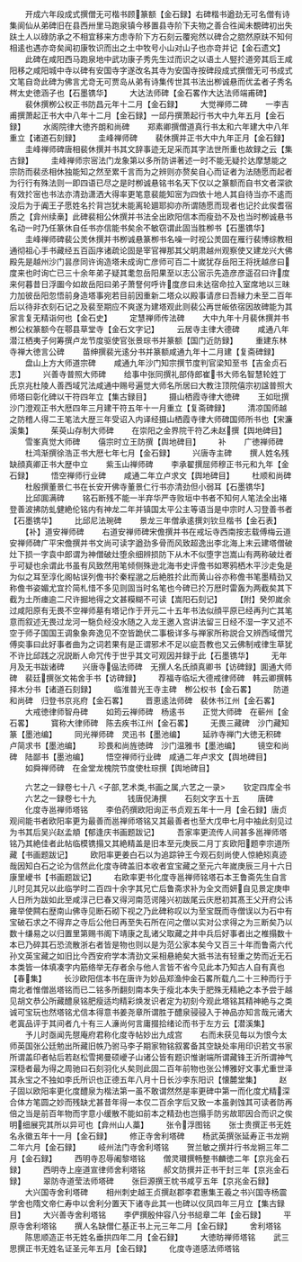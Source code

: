 <!-- { "loadSidebar": true } -->
　　开成六年段成式撰僧无可楷书顾篆额【金石録】右碑楷书遒劲无可名僧有诗集阆仙从弟碑旧在县西卅里马跑泉镇今移置县寺阶下夫物之善合徃闻未覩碑初出失趺土人以碌防承之不相宜移来方虑寺阶下方石刻云覆宛然以碑合之脗然原趺不知何相逺也遇亦竒矣闻初康牧识而出之土中牧号小山对山子也亦竒并记【金石遗文】
　　此碑在咸阳西马跑泉地中武功康子秀先生过而识之以语土人竪扵道旁其后王咸阳移之咸阳城中寺以碑有安国寺字遂改名其寺为安国寺按碑段成式撰僧无可书成式文笔自竒此碑为佛言尤竒无可贾岛从弟有诗集传世其书法出栁诚悬而优孟者子秀名梣太史徳涵子也【石墨镌华】
　　大达法师碑【金石畧作大达法师端甫碑】
　　裴休撰栁公权正书防昌元年十二月【金石録】
　　大觉禅师二碑
　　一李吉甫撰萧起正书大中八年十二月【金石録】一邱丹撰萧起行书大中九年五月【金石録】
　　水阁院律大徳齐朗和尚碑
　　郑素卿撰僧道真行书太和六年建大中八年重立【诸道石刻録】
　　圭峰禅师碑
　　裴休撰并正书大中九年正月【金石録】
　　圭峰禅师碑唐相裴休撰并书其文辞事迹无足采而其字法世所重也故録之云【集古録】
　　圭峰禅师宗宻法门龙象第以多所防讲著述一时不能无疑扵达摩慧能之宗防而裴丞相休独能知之然至累千言而为之辨则亦赘矣自心而证者为法随愿而起者为行行有殊法则一即四语已尽之是时栁诚悬铭书名天下仅以之篆额而自书文者深欲有效扵宻也书法亦清劲潇洒大得率更笔意裴能知宻为四依十地人其自待当亦不逺而没后为于阗王子愿姓名扵背岂犹未能离轮廽耶抑亦所谓随愿而现者也记扵此俟耆宿质之【弇州续槀】此碑裴相公休撰并书法全出欧阳信本而瘦劲不及也当时栁诚悬书名动一时乃任篆休自任书亦信能书矣余不敏窃谓此固当胜栁书【石墨镌华】
　　圭峰禅师碑裴公羙休撰并书栁诚悬篆栁书名噪一时视公羙固在雁行裴博综教相通彻祖心手书藏经五百函序诸疏论固是宰官禅那其父眀肃越州观察使又建龙兴大佛殿先是越州沙门昙彦同许询造塔未成询亡彦师可百二十嵗犹存岳阳王将抚越彦曰度来也时询亡已三十余年弟子疑其耄忽岳阳果至以志公宻示先造彦彦遥召曰许度来何暮昔日浮圗今如故岳阳曰弟子萧詧何呼许度彦曰未达宿命拉入室席地以三昧力加彼岳阳忽悟前身造塔事宛若目前因重新二塔众以殿事请彦曰吾縁力未至二百年后以待非衣刻石记之及裴至期应不爽遂为建塔观此则裴公再世皈依宿因故碑能为其家言复无精诣何也【金石史】
　　定慧禅师传法碑
　　大中九年十月裴休撰并书栁公权篆额今在鄠县草堂寺【金石文字记】
　　云居寺主律大德碑
　　咸通八年潜江栖夷子何筹撰卢龙节度驱使官张景琮书并篆额【国门近防録】
　　重建东林寺禅大徳言公碑
　　苗绅撰裴光逺分书并篆额咸通九年十二月建【复斋碑録】
　　盘山上方大师道宗碑
　　咸通九年沙门知宗撰节度判官梁知至书【吉金贞石志】
　　兴善寺普照大师碑
　　给事中张同撰礼部侍郎崔书大师名智慧轮姓丁氏京兆杜陵人善西域咒法咸通中赐号遍觉大师名所居曰大教注顶院僖宗初諡普照大师塔曰彰化碑以干符四年立【集古録目】
　　摄山栖霞寺律大徳碑
　　王如玭撰沙门澄观正书大厯四年三月建干符五年十一月重立【复斋碑録】
　　清凉国师越之防稽人得二王笔法大歴三年受诏入内译经摄山栖霞寺律大师碑国师所书也【宋濂溪集】
　　茱萸山存制大师碑
　　在崇阳之金界院干符乙未赵撰【舆地碑目】
　　雪峯真觉大师碑
　　僖宗时立王防撰【舆地碑目】
　　补
　　广徳禅师碑
　　杜鸿渐撰徐浩正书大厯七年七月【金石録】
　　兴唐寺主碑
　　撰人姓名残缺顔真卿正书大歴中立
　　紫玉山禅师碑
　　李承翟撰屈师穆正书元和九年【金石録】
　　悟空禅师行业碑
　　咸通二年立卢求文【舆地碑目】
　　杜顺和尚碑
　　杜殷撰董景仁书在长安开佛寺董景仁行书亦清劲但小弱耳【石墨镌华】
　　比邱圎满碑
　　铭石断残不能一半弃华严寺败垣中书者不知何人笔法全出褚登善波拂防虬健絶伦铭内有神龙二年并镇国太平公主等语当是中宗时人习登善书者【石墨镌华】
　　比邱尼法琬碑
　　景龙三年僧承逺撰刘钦旦楷书【金石表】
　　【补】道安禅师碑
　　右道安禅师碑宋儋撰并书在戒坛寺西南按志载傅梅云道安禅师碑广平宋儋撰并书文尚可读字遒劲多骨而风致超逸出李北海上末云建塔僧破灶下损一字袁中郎谓为神僧破灶堕余细辨损防下从木不似堕字岂嵩山有两称破灶者乎可疑也余谓此书虽有风致然用笔倾侧殊逊北海书史评儋书如寒鸦栖木平沙走兔是为似之耳至淳化阁帖误列儋书扵秦程邈之后絶胜扵此而黄山谷亦称儋书笔墨精劲又称儋书姿媚尤宜扵简札惜不多见则固当时名笔也今碑已扵万厯时雷轰为两截矣其下截为土所瘗逾二尺许掘地得之文甚糢糊不可读【嵩阳石刻记】
　　【附】癸夘嵗余过咸阳原有无畏不空禅师墓有塔记作于开元二十五年书法似顔平原已经再刋亡其笔意而叙述无畏过龙河一駞负经没水随之入龙王邀入宫讲法留三日经不湿一字又述不空于师子国国王调象象奔逸见不空皆跪伏二事极详多与禅家所称説合又辨西域僧咒傅奕事曰此好事者曲为之词若果有是正谓邪术不足以疵吾教也又云佛制戒律生草犹不许比邱践之况説断人命咒传于世乎其文可观因并録于此【石墨镌华】
　　无年月及无书跋诸碑
　　兴唐寺偘法师碑　无撰人名氏顔真卿书【访碑録】圎通大师碑　裴廷撰张文祐舍手书【访碑録】
　　荐福寺临坛大德戒律师碑　韩云卿撰韩择木分书【诸道石刻録】
　　临淮普光王寺主碑　栁公权书【金石畧】
　　防道和尚碑　归登书京兆府【金石畧】
　　晋恵逺法师碑　裴休书江州【金石畧】
　　大戒徳律师智舟碑
　　如筠云禅师碑　杨逺书
　　正觉大师碑　在蕲州【金石畧】
　　寳称大律师碑　陈去疾书江州【金石畧】
　　无畏三藏碑　沙门藏知篆【墨池编】
　　同光禅师碑　灵迅书【墨池编】
　　延祚寺禅门大徳无积碑　卢简求书【墨池编】
　　珍畏和尚旌徳碑　沙门温雅书【墨池编】
　　镜空和尚碑　陆鄙书【墨池编】
　　悟空禅师行业碑　咸通二年卢求文【舆地碑目】
　　如舜禅师碑　在金堂龙槐院节度使杜琮撰【舆地碑目】


　　六艺之一録卷七十八
<子部,艺术类,书画之属,六艺之一录>
　　钦定四库全书
　　六艺之一録卷七十九　　　　钱唐倪涛撰
　　石刻文字五十五
　　唐碑
　　化度寺邕禅师塔铭
　　李伯药撰欧阳询正书贞观五年十一月【金石録】唐贞观间能书者欧阳率更为最善而邕禅师塔铭又其最善者也至大戊申七月中袖此刻见过为书其后吴兴赵孟頫【郁逢庆书画题跋记】
　　吾家率更流传人间甚多邕禅师塔铭乃其絶佳者此帖临模镌搨又其絶精盖是旧本至元庚辰二月丁亥欧阳题李宗道所藏【书画题跋记】
　　欧阳率更姜白石以为追踪钟王今观石刻尚使人惊絶矧真迹哉因知白石之论为信然此化度寺碑盖旧本收者宜宝藏之至元六年嵗庚辰三月十六日康里巙书【书画题跋记】
　　右欧率更书化度寺邕禅师铭塔石本王鲁斋先生自言儿时见其兄以此临学时二百四十余字其兄亡后鲁斋求补为全文而妍自见景定庚申人日所为跋如此至咸淳己巳春又得河南范谔隆兴初跋尾云庆厯初其髙王父开府公讳雍举使闗右歴南山佛寺见断石砌下视之乃此碑称叹以为至宝既而寺僧误以为石中有宝破石求之不得弃之寺后公他日再至失石所在问之僧以实对公求得之为三断矣乃以数十缣易之以归置里第赐书阁下靖康之乱诸父取藏之井中兵后好事者出之椎搨数十本已乃碎其石恐流散浙右者皆是物也则以是为范公家本矣今又百三十年而鲁斋六代孙文英宝藏之如旧比今西安府学本清劲文采相悬絶矣大抵书法有轻重之势而近无石本类皆一体填凑字内筋络举无存者余与他人言皆不省今见此本乃知古人自有真也【春集】
　　长沙欧阳信本书在唐许为妙品郑渔仲金石畧所载凢二十三种而行于南北者惟僧邕塔铭而已二铭多所翻刻南本失于瘦北本失于肥殊无精絶之本予尝于越见胡文恭公所藏醴泉铭肥瘦适均精彩焕发识者定为初刻今观此塔铭其精神絶与之类诚可宝玩也然塔铭尤信本得意书姜尧章所谓胜于醴泉骎骎入于神品亦知言哉元诸大老寘品评于其间者凢十有三人濓尚何言庸掇拾绪论而书于左方云【潜溪集】
　　予儿时亟闻先憇庵府君称化度寺帖妙出九成宫
　　右而未获见每以为恨今太师英国张公廷勉出所藏旧帙乃驸马李子期家物铭叙畧备其空缺处率用印识若文书家所谓盖印者帖后若赵松雪掲曼硕巙子山诸公皆有题识惟谢端所谓藏锋王沂所谓神气深穏者最为得之周驰曰石刻羽化乆矣则此固二百年前物也张公博雅好文事尤重世泽其永宝之不独如李氏所识也正德五年八月十日长沙李东阳识【懐麓堂集】
　　赵子固以欧阳率更化度醴泉为楷法第一虽不敢谓然然是率更碑中第一而化度尤精深合体方笔圆之妙而残缺尤甚昔年得一本仅二百余字后又致一本虽剥蚀其可读者防再倍之当是前百年物而字意小缓散不能如前本之精劲也岂搨手防劣故耶因合而识之俟明细展究其所以异可也【弇州山人藁】
　　张令浮图铭
　　张士贵撰正书无姓名永徽五年十一月【金石録】
　　修正寺舍利塔碑
　　杨武英撰张延寿正书龙朔二年六月【金石録】
　　岐州法门寺舍利塔铭
　　贺兰敏之撰并行书龙朔三年二月【金石録】
　　西明寺忍辱阇黎塔铭
　　僧灵瓉撰畅整书麟徳二年【京兆金石録】
　　西明寺上座道宣律师舍利塔铭
　　郝文防撰并正书干封三年【京兆金石録】
　　翠防寺道莹法师塔碑
　　张巨源撰王帎书咸亨五年【京兆金石録】
　　大兴国寺舍利塔碑
　　相州刺史越王贞撰赵郡李君惠集王羲之书兴国寺杨震学舍也隋文帝仁寿中以舍利分置天下诸寺此其一也碑以仪凤四年三月立【集古録目】
　　大兴善寺舍利塔铭
　　李俨撰殷仲容八分书縂章二年【金石録】
　　平原寺舍利塔铭
　　撰人名缺僧仁基正书上元三年二月【金石録】
　　舍利塔铭
　　陈思顺造正书无姓名垂拱四年二月【金石録】
　　大徳昉禅师塔铭
　　武三思撰正书无姓名证圣元年五月【金石録】
　　化度寺道感法师塔铭
